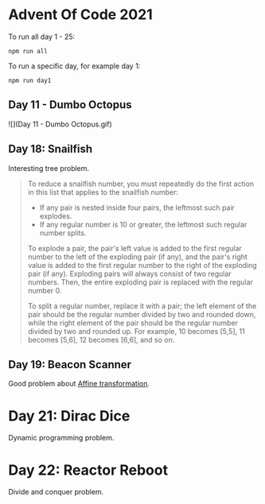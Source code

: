 # Advent Of Code 2021

To run all day 1 - 25:

```
npm run all
```

To run a specific day, for example day 1:

```
npm run day1
```

## Day 11 - Dumbo Octopus

![](Day 11 - Dumbo Octopus.gif)

## Day 18: Snailfish

Interesting tree problem.
> To reduce a snailfish number, you must repeatedly do the first action in this list that applies to the snailfish number:
>
> - If any pair is nested inside four pairs, the leftmost such pair explodes.
> - If any regular number is 10 or greater, the leftmost such regular number splits.
>
> To explode a pair, the pair's left value is added to the first regular number to the left of the exploding pair (if any), and the pair's right value is added to the first regular number to the right of the exploding pair (if any). Exploding pairs will always consist of two regular numbers. Then, the entire exploding pair is replaced with the regular number 0.
>
> To split a regular number, replace it with a pair; the left element of the pair should be the regular number divided by two and rounded down, while the right element of the pair should be the regular number divided by two and rounded up. For example, 10 becomes [5,5], 11 becomes [5,6], 12 becomes [6,6], and so on.

## Day 19: Beacon Scanner

Good problem about [Affine transformation](https://en.wikipedia.org/wiki/Affine_transformation).

# Day 21: Dirac Dice

Dynamic programming problem.

# Day 22: Reactor Reboot

Divide and conquer problem.
